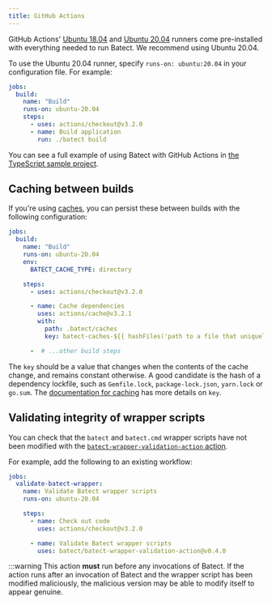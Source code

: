 ```yaml
---
title: GitHub Actions
---
```


GitHub Actions' [Ubuntu 18.04](https://github.com/actions/virtual-environments/blob/main/images/linux/Ubuntu1804-README.md) and
[Ubuntu 20.04](https://github.com/actions/virtual-environments/blob/main/images/linux/Ubuntu2004-README.md) runners come pre-installed
with everything needed to run Batect. We recommend using Ubuntu 20.04.

To use the Ubuntu 20.04 runner, specify `runs-on: ubuntu:20.04` in your configuration file. For example:

```yaml
jobs:
  build:
    name: "Build"
    runs-on: ubuntu-20.04
    steps:
      - uses: actions/checkout@v3.2.0
      - name: Build application
        run: ./batect build
```

You can see a full example of using Batect with GitHub Actions in [the TypeScript sample project](https://github.com/batect/batect-sample-typescript).

## Caching between builds

If you're using [caches](../../concepts/caches.md), you can persist these between builds with the following configuration:

```yaml
jobs:
  build:
    name: "Build"
    runs-on: ubuntu-20.04
    env:
      BATECT_CACHE_TYPE: directory

    steps:
      - uses: actions/checkout@v3.2.0

      - name: Cache dependencies
        uses: actions/cache@v3.2.1
        with:
          path: .batect/caches
          key: batect-caches-${{ hashFiles('path to a file that uniquely identifies the contents of the caches') }}

      -  # ...other build steps
```

The `key` should be a value that changes when the contents of the cache change, and remains constant otherwise. A good candidate is the hash of a dependency lockfile,
such as `Gemfile.lock`, `package-lock.json`, `yarn.lock` or `go.sum`. The
[documentation for caching](https://docs.github.com/en/free-pro-team@latest/actions/guides/caching-dependencies-to-speed-up-workflows#using-the-cache-action) has
more details on `key`.

## Validating integrity of wrapper scripts

You can check that the `batect` and `batect.cmd` wrapper scripts have not been modified with the [`batect-wrapper-validation-action` action](https://github.com/batect/batect-wrapper-validation-action).

For example, add the following to an existing workflow:

```yaml
jobs:
  validate-batect-wrapper:
    name: Validate Batect wrapper scripts
    runs-on: ubuntu-20.04

    steps:
      - name: Check out code
        uses: actions/checkout@v3.2.0

      - name: Validate Batect wrapper scripts
        uses: batect/batect-wrapper-validation-action@v0.4.0
```

:::warning
This action **must** run before any invocations of Batect.
If the action runs after an invocation of Batect and the wrapper script has been modified maliciously, the malicious version may be able to modify itself to appear genuine.
